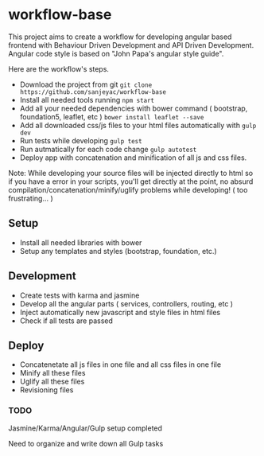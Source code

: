# workflow-base

This  project aims to create a workflow for developing angular based frontend with 
Behaviour Driven Development and API Driven Development.
Angular code style is based on "John Papa's angular style guide".

Here are the workflow's steps.

* Download the project from git
```git clone https://github.com/sanjeyac/workflow-base```
* Install all needed tools running 
``` npm start ```
* Add all your needed dependencies with bower command ( bootstrap, foundation5, leaflet, etc ) 
```bower install leaflet --save```
* Add all downloaded css/js files to your html files automatically with
```gulp dev```
* Run tests while developing
```gulp test```
* Run autmatically for each code change
```gulp autotest```
* Deploy app with concatenation and minification of all js and css files.

Note:
While developing your source files will be injected directly to html
so if you have a error in your scripts, you'll get directly at the point,
no absurd compilation/concatenation/minify/uglify problems while developing! ( too frustrating... )

## Setup

* Install all needed libraries with bower
* Setup any templates and styles (bootstrap, foundation, etc.)

## Development

* Create tests with karma and jasmine
* Develop all the angular parts ( services, controllers, routing, etc )
* Inject automatically new javascript and style files in html files
* Check if all tests are passed

## Deploy 

* Concatenetate all js files in one file and all css files in one file
* Minify all these files 
* Uglify all these files
* Revisioning files

### TODO

Jasmine/Karma/Angular/Gulp setup completed

Need to organize and write down all Gulp tasks

